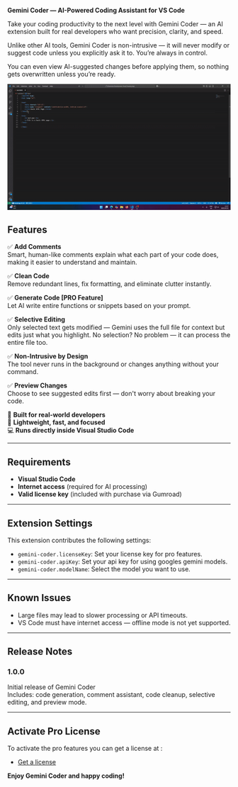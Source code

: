 **Gemini Coder — AI-Powered Coding Assistant for VS Code**

Take your coding productivity to the next level with Gemini Coder — an AI extension built for real developers who want precision, clarity, and speed.

Unlike other AI tools, Gemini Coder is non-intrusive — it will never modify or suggest code unless you explicitly ask it to. You’re always in control.

You can even view AI-suggested changes before applying them, so nothing gets overwritten unless you’re ready.


![Demo of the tool](images/demo1.gif)

## Features

✅ **Add Comments**  
Smart, human-like comments explain what each part of your code does, making it easier to understand and maintain.

✅ **Clean Code**  
Remove redundant lines, fix formatting, and eliminate clutter instantly.

✅ **Generate Code [PRO Feature]**  
Let AI write entire functions or snippets based on your prompt.

✅ **Selective Editing**  
Only selected text gets modified — Gemini uses the full file for context but edits just what you highlight. No selection? No problem — it can process the entire file too.

✅ **Non-Intrusive by Design**  
The tool never runs in the background or changes anything without your command.

✅ **Preview Changes**  
Choose to see suggested edits first — don't worry about breaking your code.

🧠 **Built for real-world developers**  
🚀 **Lightweight, fast, and focused**  
💻 **Runs directly inside Visual Studio Code**

---

## Requirements

- **Visual Studio Code**
- **Internet access** (required for AI processing)
- **Valid license key** (included with purchase via Gumroad)

---

## Extension Settings

This extension contributes the following settings:

- `gemini-coder.licenseKey`: Set your license key for pro features.
- `gemini-coder.apiKey`: Set your api key for using googles gemini models.
- `gemini-coder.modelName`: Select the model you want to use.

---

## Known Issues

- Large files may lead to slower processing or API timeouts.
- VS Code must have internet access — offline mode is not yet supported.

---

## Release Notes

### 1.0.0

Initial release of Gemini Coder  
Includes: code generation, comment assistant, code cleanup, selective editing, and preview mode.

---

## Activate Pro License

To activate the pro features you can get a license at :

- [Get a license](https://theolinbusiness.gumroad.com/l/tuqeh)

**Enjoy Gemini Coder and happy coding!**

